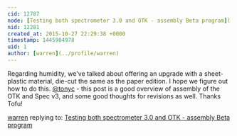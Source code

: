 ```yaml
---
cid: 12787
node: [Testing both spectrometer 3.0 and OTK - assembly Beta program](../notes/Tofu/10-08-2015/testing-both-spectrometer-3-0-and-otk-assembly-beta-program)
nid: 12281
created_at: 2015-10-27 22:29:38 +0000
timestamp: 1445984978
uid: 1
author: [warren](../profile/warren)
---
```


Regarding humidity, we've talked about offering an upgrade with a sheet-plastic material, die-cut the same as the paper edition. I hope we figure out how to do this. [@tonyc](/profile/tonyc) - this post is a good overview of assembly of the OTK and Spec v3, and some good thoughts for revisions as well. Thanks Tofu!

[warren](../profile/warren) replying to: [Testing both spectrometer 3.0 and OTK - assembly Beta program](../notes/Tofu/10-08-2015/testing-both-spectrometer-3-0-and-otk-assembly-beta-program)

